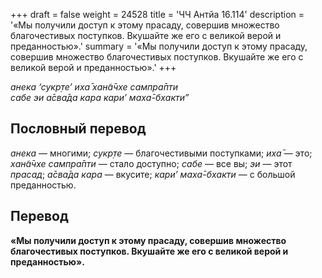 +++
draft = false
weight = 24528
title = 'ЧЧ Антйа 16.114'
description = '«Мы получили доступ к этому прасаду, совершив множество благочестивых поступков. Вкушайте же его с великой верой и преданностью».'
summary = '«Мы получили доступ к этому прасаду, совершив множество благочестивых поступков. Вкушайте же его с великой верой и преданностью».'
+++

_анека ‘сукр̣те’ иха̄ хан̃а̄чхе сампра̄пти  
сабе эи а̄сва̄да кара кари’ маха̄-бхакти”_

## Пословный перевод

_анека_ — многими; _сукр̣те_ — благочестивыми поступками; _иха̄_ — это; _хан̃а̄чхе_ _сампра̄пти_ — стало доступно; _сабе_ — все вы; _эи_ — этот _прасад_; _а̄сва̄да_ _кара_ — вкусите; _кари’_ _маха̄_\-_бхакти_ — с большой преданностью.

## Перевод

**«Мы получили доступ к этому прасаду, совершив множество благочестивых поступков. Вкушайте же его с великой верой и преданностью».**
